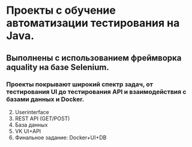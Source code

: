 # Проекты с обучение автоматизации тестирования на Java.
## Выполнены с использованием фреймворка aquality на базе Selenium.
### Проекты покрывают широкий спектр задач, от тестирования UI до тестирования API и взаимодействия с базами данных и Docker.

2. Userinterface
3. REST API (GET/POST)
4. База данных
5. VK UI+API
6. Финальное задание: Docker+UI+DB
